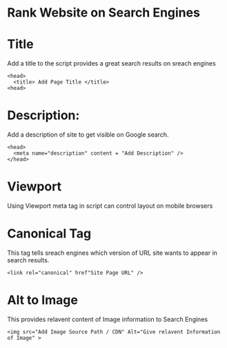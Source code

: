 # Rank Website on Search Engines

<h1>Title</h1>
Add a title to the script provides a great search results on sreach engines

    <head>
      <title> Add Page Title </title>
    <head>

<h1>Description:</h1>
Add a description of site to get visible on Google search.

    <head>
      <meta name="description" content = "Add Description" />
    </head>

<h1>Viewport</h1>
Using Viewport meta tag in script can control layout on mobile browsers

  <head>
    <meta content='width=device-width,initial-scale=1.0,minimum-scale=1.0,maximum-scale=1.0' name='viewport'/>
  <head>
  
<h1>Canonical Tag</h1>  
This tag tells sreach engines which version of URL site wants to appear in search results.

    <link rel="canonical" href"Site Page URL" />

<h1>Alt to Image</h1>  
This provides relavent content of Image information to Search Engines

    <img src="Add Image Source Path / CDN" Alt="Give relavent Information of Image" >

